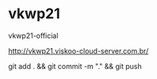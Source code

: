 # vkwp21
vkwp21-official

http://vkwp21.viskoo-cloud-server.com.br/

git add . && git commit -m "." && git push
